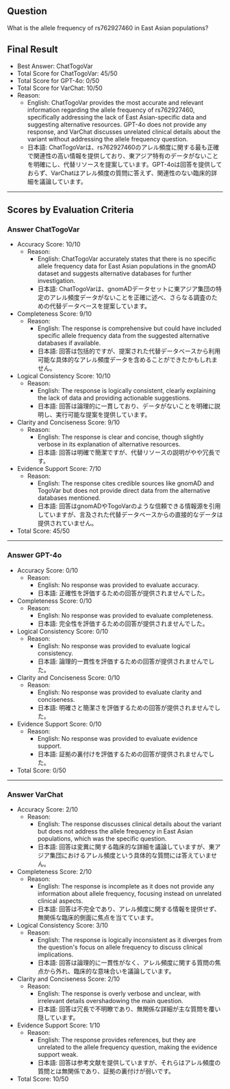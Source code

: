 ## Question

What is the allele frequency of rs762927460 in East Asian populations?

## Final Result

- Best Answer: ChatTogoVar
- Total Score for ChatTogoVar: 45/50
- Total Score for GPT-4o: 0/50
- Total Score for VarChat: 10/50
- Reason:
  - English: ChatTogoVar provides the most accurate and relevant information regarding the allele frequency of rs762927460, specifically addressing the lack of East Asian-specific data and suggesting alternative resources. GPT-4o does not provide any response, and VarChat discusses unrelated clinical details about the variant without addressing the allele frequency question.
  - 日本語: ChatTogoVarは、rs762927460のアレル頻度に関する最も正確で関連性の高い情報を提供しており、東アジア特有のデータがないことを明確にし、代替リソースを提案しています。GPT-4oは回答を提供しておらず、VarChatはアレル頻度の質問に答えず、関連性のない臨床的詳細を議論しています。

---

## Scores by Evaluation Criteria

### Answer ChatTogoVar
- Accuracy Score: 10/10
  - Reason: 
    - English: ChatTogoVar accurately states that there is no specific allele frequency data for East Asian populations in the gnomAD dataset and suggests alternative databases for further investigation.
    - 日本語: ChatTogoVarは、gnomADデータセットに東アジア集団の特定のアレル頻度データがないことを正確に述べ、さらなる調査のための代替データベースを提案しています。
- Completeness Score: 9/10
  - Reason: 
    - English: The response is comprehensive but could have included specific allele frequency data from the suggested alternative databases if available.
    - 日本語: 回答は包括的ですが、提案された代替データベースから利用可能な具体的なアレル頻度データを含めることができたかもしれません。
- Logical Consistency Score: 10/10
  - Reason: 
    - English: The response is logically consistent, clearly explaining the lack of data and providing actionable suggestions.
    - 日本語: 回答は論理的に一貫しており、データがないことを明確に説明し、実行可能な提案を提供しています。
- Clarity and Conciseness Score: 9/10
  - Reason: 
    - English: The response is clear and concise, though slightly verbose in its explanation of alternative resources.
    - 日本語: 回答は明確で簡潔ですが、代替リソースの説明がやや冗長です。
- Evidence Support Score: 7/10
  - Reason: 
    - English: The response cites credible sources like gnomAD and TogoVar but does not provide direct data from the alternative databases mentioned.
    - 日本語: 回答はgnomADやTogoVarのような信頼できる情報源を引用していますが、言及された代替データベースからの直接的なデータは提供されていません。
- Total Score: 45/50

---

### Answer GPT-4o
- Accuracy Score: 0/10
  - Reason: 
    - English: No response was provided to evaluate accuracy.
    - 日本語: 正確性を評価するための回答が提供されませんでした。
- Completeness Score: 0/10
  - Reason: 
    - English: No response was provided to evaluate completeness.
    - 日本語: 完全性を評価するための回答が提供されませんでした。
- Logical Consistency Score: 0/10
  - Reason: 
    - English: No response was provided to evaluate logical consistency.
    - 日本語: 論理的一貫性を評価するための回答が提供されませんでした。
- Clarity and Conciseness Score: 0/10
  - Reason: 
    - English: No response was provided to evaluate clarity and conciseness.
    - 日本語: 明確さと簡潔さを評価するための回答が提供されませんでした。
- Evidence Support Score: 0/10
  - Reason: 
    - English: No response was provided to evaluate evidence support.
    - 日本語: 証拠の裏付けを評価するための回答が提供されませんでした。
- Total Score: 0/50

---

### Answer VarChat
- Accuracy Score: 2/10
  - Reason: 
    - English: The response discusses clinical details about the variant but does not address the allele frequency in East Asian populations, which was the specific question.
    - 日本語: 回答は変異に関する臨床的な詳細を議論していますが、東アジア集団におけるアレル頻度という具体的な質問には答えていません。
- Completeness Score: 2/10
  - Reason: 
    - English: The response is incomplete as it does not provide any information about allele frequency, focusing instead on unrelated clinical aspects.
    - 日本語: 回答は不完全であり、アレル頻度に関する情報を提供せず、無関係な臨床的側面に焦点を当てています。
- Logical Consistency Score: 3/10
  - Reason: 
    - English: The response is logically inconsistent as it diverges from the question's focus on allele frequency to discuss clinical implications.
    - 日本語: 回答は論理的に一貫性がなく、アレル頻度に関する質問の焦点から外れ、臨床的な意味合いを議論しています。
- Clarity and Conciseness Score: 2/10
  - Reason: 
    - English: The response is overly verbose and unclear, with irrelevant details overshadowing the main question.
    - 日本語: 回答は冗長で不明瞭であり、無関係な詳細が主な質問を覆い隠しています。
- Evidence Support Score: 1/10
  - Reason: 
    - English: The response provides references, but they are unrelated to the allele frequency question, making the evidence support weak.
    - 日本語: 回答は参考文献を提供していますが、それらはアレル頻度の質問とは無関係であり、証拠の裏付けが弱いです。
- Total Score: 10/50